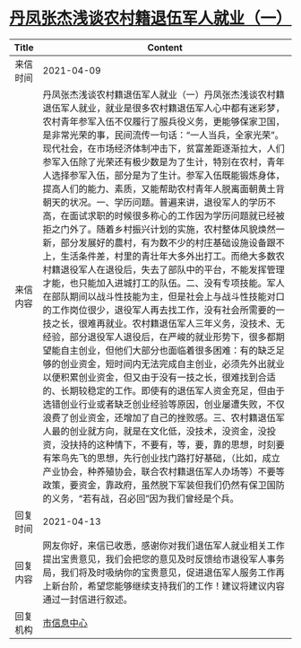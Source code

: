# <a href="http://www.shangluo.gov.cn/zmhd/ldxxxx.jsp?urltype=leadermail.LeaderMailContentUrl&wbtreeid=1112&leadermailid=7129">丹凤张杰浅谈农村籍退伍军人就业（一）</a>
| Title |                                                                                                                                                                                                                                                                                                                                                                                                                             Content                                                                                                                                                                                                                                                                                                                                                                                                                             |
|:-----:|-----------------------------------------------------------------------------------------------------------------------------------------------------------------------------------------------------------------------------------------------------------------------------------------------------------------------------------------------------------------------------------------------------------------------------------------------------------------------------------------------------------------------------------------------------------------------------------------------------------------------------------------------------------------------------------------------------------------------------------------------------------------------------------------------------------------------------------------------------------------|
| 来信时间  | 2021-04-09                                                                                                                                                                                                                                                                                                                                                                                                                                                                                                                                                                                                                                                                                                                                                                                                                                                      |
| 来信内容  | 丹凤张杰浅谈农村籍退伍军人就业（一）丹凤张杰浅谈农村籍退伍军人就业，就业是很多农村籍退伍军人心中都有迷彩梦，农村青年参军入伍不仅履行了服兵役义务，更能够保家卫国，是非常光荣的事，民间流传一句话：“一人当兵，全家光荣”。现代社会，在市场经济体制冲击下，贫富差距逐渐拉大，人们参军入伍除了光荣还有极少数是为了生计，特别在农村，青年人选择参军入伍，部分是为了生计。参军入伍既能锻炼身体，提高人们的能力、素质，又能帮助农村青年人脱离面朝黄土背朝天的状况。一、学历问题。普遍来讲，退役军人的学历不高，在面试求职的时候很多称心的工作因为学历问题就已经被拒之门外了。随着乡村振兴计划的实施，农村整体风貌焕然一新，部分发展好的農村，有为数不少的村庄基础设施设备跟不上，生活条件差，村里的青壮年大多外出打工。而绝大多数农村籍退役军人在退役后，失去了部队中的平台，不能发挥管理才能，也只能加入进城打工的队伍。二、没有专项技能。军人在部队期间以战斗性技能为主，但是社会上与战斗性技能对口的工作岗位很少，退役军人再去找工作，没有社会所需要的一技之长，很难再就业。农村籍退伍军人三年义务，没技术、无经验，部分退役军人退役后，在严峻的就业形势下，很多都期望能自主创业，但他们大部分也面临着很多困难：有的缺乏足够的创业资金，短时间内无法完成自主创业，必须先外出就业以便积累创业资金，但又由于没有一技之长，很难找到合适的、长期较稳定的工作。即使有的退伍军人资金充足，但由于选错创业行业或者缺乏创业经验等原因，创业屡遭失败，不仅浪费了创业资金，还增加了自己的挫败感。三、农村籍退伍军人最的创业就方向，就是在文化低，没技术，没资金，没投资，没扶持的这种情下，不要有，等，要，靠的思想，时刻要有笨鸟先飞的思想，先行创业找门路打好基础，（比如，成立产业协会，种养殖协会，联合农村籍退伍军人办场等）不要等政策，要资金，靠政府，虽然脱下军装但我们仍然有保卫国防的义务，“若有战，召必回”因为我们曾经是个兵。 |
| 回复时间  | 2021-04-13                                                                                                                                                                                                                                                                                                                                                                                                                                                                                                                                                                                                                                                                                                                                                                                                                                                      |
| 回复内容  | 网友你好，来信已收悉，感谢你对我们退伍军人就业相关工作提出宝贵意见，我们会把您的意见及时反馈给市退役军人事务局，我们将及时吸纳你的宝贵意见，促进退伍军人服务工作再上新台阶，希望您能够继续支持我们的工作！建议将建议内容通过一封信进行叙述。                                                                                                                                                                                                                                                                                                                                                                                                                                                                                                                                                                                                                                                                                                                                          |
| 回复机构  | <a href="../../categories/agencies/市信息中心.md">市信息中心</a>                                                                                                                                                                                                                                                                                                                                                                                                                                                                                                                                                                                                                                                                                                                                                                                                            |